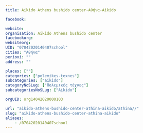 ```yaml
---
title: Aikido Athens bushido center-Αθήνα-Aikido

facebook:

website:
organisation: Aikido Athens bushido center
facebookorg:
websiteorg:
UID: "07042020140407school"
cities: "Αθήνα"
perioxi: ""
address: ""

places: [""]
categories: ["polemikes-texnes"]
subcategories: ["aikido"]
categoryNoSLug: ["Πολεμικές τέχνες"]
subcategoriesNoSLug: ["Aikido"]

orgUID: org14042020000103

url: "aikido-athens-bushido-center-athina-aikido/athina//"
slug: "aikido-athens-bushido-center-athina-aikido"
aliases:
    - /07042020140407school
---
```






